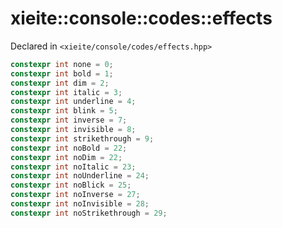 # xieite::console::codes::effects
Declared in `<xieite/console/codes/effects.hpp>`
```cpp
constexpr int none = 0;
constexpr int bold = 1;
constexpr int dim = 2;
constexpr int italic = 3;
constexpr int underline = 4;
constexpr int blink = 5;
constexpr int inverse = 7;
constexpr int invisible = 8;
constexpr int strikethrough = 9;
constexpr int noBold = 22;
constexpr int noDim = 22;
constexpr int noItalic = 23;
constexpr int noUnderline = 24;
constexpr int noBlick = 25;
constexpr int noInverse = 27;
constexpr int noInvisible = 28;
constexpr int noStrikethrough = 29;
```
